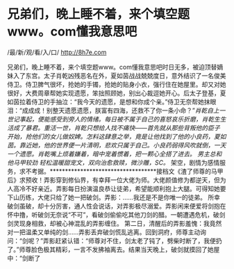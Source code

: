# 兄弟们，晚上睡不着，来个填空题www。com懂我意思吧 

/最/新/观/看/入/口/ http://8h7e.com

兄弟们，晚上睡不着，来个填空题www。com懂我意思吧时日无多，被迫顶替嫡妹入了东宫。太子肖乾凶残恶名在外，夏如茵战战兢兢度日，意外结识了一名俊美侍卫。侍卫脾气很坏，抢她的手镯，抢她的贴身小衣，强行住在她屋里。却又对她很好，大费周章帮她实现遗愿，笨拙照顾她，别出心裁逗她开心。后太子登基，夏如茵拉着侍卫的手抽泣：“我今天的遗愿，是想和你成个亲。”侍卫无奈帮她抹眼泪：“成成成！别整天遗愿遗愿，朕富有四海，还救不了你一条小命？”***肖乾自上一世记事起，便能感受到旁人的情绪。每日被不属于自己的喜怒哀乐折磨，肖乾生生活成了暴君。重活一世，肖乾只想给人找不痛快——首先就从那些背叛他的臣子开始，抢他们的女儿做奴婢。怎料这肆意之举，竟是让他找到了他的小良药，夏如茵。靠近她，他的世界便一片清明，悲欢只属于自己。小良药弱得风吹就倒，一天一个遗愿。肖乾嘴上烦着嫌着，暗中宠着惯着，把一颗心全搭了进去。* 男主总和他马甲较劲* 轻松温暖甜宠文，双向治愈救赎，微沙雕，SC。* 架空，剧情为感情服务，求不考据。***********************************接档文《渣了师尊的马甲后》求预收！弄影穿到修仙界，有幸拜一位大佬为师。大佬颜值修为都逆天，但为人高冷不好亲近。弄影每日扮演温良恭让徒弟，希望能顺利抱上大腿。可得知她要下山历练，大佬只给了她一把破剑。弄影：……我还是不是你唯一的徒弟。 所幸破剑虽破，却十分厉害，通人性会说话，对弄影极尽溺爱。弄影闲来便爱将剑抱在怀中撸，听破剑无奈说“不可”，看破剑偷偷吃其他刀剑的醋。一朝遭遇危机，破剑剑灵现身相救，却被心神混乱的弄影缠住。 第二日，清醒后的弄影羞愧：我竟然对一把温柔又单纯的剑……弄影丢弃破剑慌乱逃离。回到洞府，师尊主动询问：“剑呢？”弄影赶紧认错：“师尊对不住，剑太老了钝了，劈柴时断了，我便扔了。”师尊脸色极其精彩，一言不发拂袖离去。结果当天晚上，破剑就摸回了她屋中：“剑断了 
